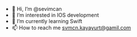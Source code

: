 - 👋 Hi, I’m @sevimcan
- 👀 I’m interested in IOS development
- 🌱 I’m currently learning Swift
- 📫 How to reach me svmcn.kayayurt@gamil.com

<!---
sevimcan/sevimcan is a ✨ special ✨ repository because its `README.md` (this file) appears on your GitHub profile.
You can click the Preview link to take a look at your changes.
--->
